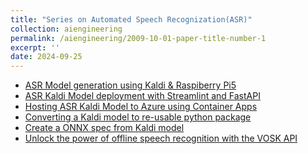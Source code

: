 ```yaml
---
title: "Series on Automated Speech Recognization(ASR)"
collection: aiengineering
permalink: /aiengineering/2009-10-01-paper-title-number-1
excerpt: ''
date: 2024-09-25
---
```



-   [ASR Model generation using Kaldi & Raspiberry Pi5]
-   [ASR Kaldi Model deployment with Streamlint and FastAPI]
-   [Hosting ASR Kaldi Model to Azure using Container Apps]
-   [Converting a Kaldi model to re-usable python package  ]
-   [Create a ONNX spec from Kaldi model]
-   [Unlock the power of offline speech recognition with the VOSK API]

[ASR Model generation using Kaldi & Raspiberry Pi5]: https://github.com/uday160386/
[ASR Kaldi Model deployment with Streamlint and FastAPI]: https://www.linkedin.com/in/bkvudaykumar/
[Hosting ASR Kaldi Model to Azure using Container Apps]: https://www.instagram.com/vukclicks/
[Converting a Kaldi Model to re-usable python package  ]: http://www.vukclicks.com
[Create a ONNX spec from Kaldi model]: https://www.vukclicks.com/public/pages/portfolio/travel/travel.html
[Unlock the power of offline speech recognition with the VOSK API]: https://uday160386.github.io//posts/2024/05/blog-post-2/